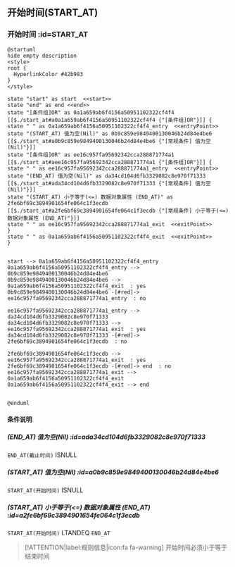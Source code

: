 ## 开始时间(START_AT) <!-- {docsify-ignore-all} -->

   

### 开始时间 :id=START_AT

```plantuml
@startuml
hide empty description
<style>
root {
  HyperlinkColor #42b983
}
</style>

state "start" as start  <<start>>
state "end" as end <<end>>
state "[条件组]OR" as 0a1a659ab6f4156a50951102322cf4f4 [[$./start_at#a0a1a659ab6f4156a50951102322cf4f4 {"[条件组]OR"}]] {
state " " as 0a1a659ab6f4156a50951102322cf4f4_entry  <<entryPoint>>
state "(START_AT) 值为空(Nil)" as 0b9c859e9849400130046b24d84e4be6 [[$./start_at#a0b9c859e9849400130046b24d84e4be6 {"[常规条件] 值为空(Nil)"}]]
state "[条件组]OR" as ee16c957fa95692342cca288871774a1 [[$./start_at#aee16c957fa95692342cca288871774a1 {"[条件组]OR"}]] {
state " " as ee16c957fa95692342cca288871774a1_entry  <<entryPoint>>
state "(END_AT) 值为空(Nil)" as da34cd104d6fb3329082c8e970f71333 [[$./start_at#ada34cd104d6fb3329082c8e970f71333 {"[常规条件] 值为空(Nil)"}]]
state "(START_AT) 小于等于(<=) 数据对象属性 (END_AT)" as 2fe6bf69c3894901654fe064c1f3ecdb [[$./start_at#a2fe6bf69c3894901654fe064c1f3ecdb {"[常规条件] 小于等于(<=) 数据对象属性 (END_AT)"}]]
state " " as ee16c957fa95692342cca288871774a1_exit  <<exitPoint>>
}
state " " as 0a1a659ab6f4156a50951102322cf4f4_exit  <<exitPoint>>
}


start --> 0a1a659ab6f4156a50951102322cf4f4_entry 
0a1a659ab6f4156a50951102322cf4f4_entry --> 0b9c859e9849400130046b24d84e4be6 
0b9c859e9849400130046b24d84e4be6 --> 0a1a659ab6f4156a50951102322cf4f4_exit  : yes
0b9c859e9849400130046b24d84e4be6 -[#red]-> ee16c957fa95692342cca288871774a1_entry  : no

ee16c957fa95692342cca288871774a1_entry --> da34cd104d6fb3329082c8e970f71333 
da34cd104d6fb3329082c8e970f71333 --> ee16c957fa95692342cca288871774a1_exit  : yes
da34cd104d6fb3329082c8e970f71333 -[#red]-> 2fe6bf69c3894901654fe064c1f3ecdb  : no

2fe6bf69c3894901654fe064c1f3ecdb --> ee16c957fa95692342cca288871774a1_exit  : yes
2fe6bf69c3894901654fe064c1f3ecdb -[#red]-> end  : no
ee16c957fa95692342cca288871774a1_exit --> 0a1a659ab6f4156a50951102322cf4f4_exit 
0a1a659ab6f4156a50951102322cf4f4_exit --> end 


@enduml
```

#### 条件说明

##### (END_AT) 值为空(Nil) :id=ada34cd104d6fb3329082c8e970f71333



`END_AT(截止时间)` ISNULL 

##### (START_AT) 值为空(Nil) :id=a0b9c859e9849400130046b24d84e4be6



`START_AT(开始时间)` ISNULL 

##### (START_AT) 小于等于(<=) 数据对象属性 (END_AT) :id=a2fe6bf69c3894901654fe064c1f3ecdb



`START_AT(开始时间)` LTANDEQ  `END_AT`

> [!ATTENTION|label:规则信息|icon:fa fa-warning]
> 开始时间必须小于等于结束时间







